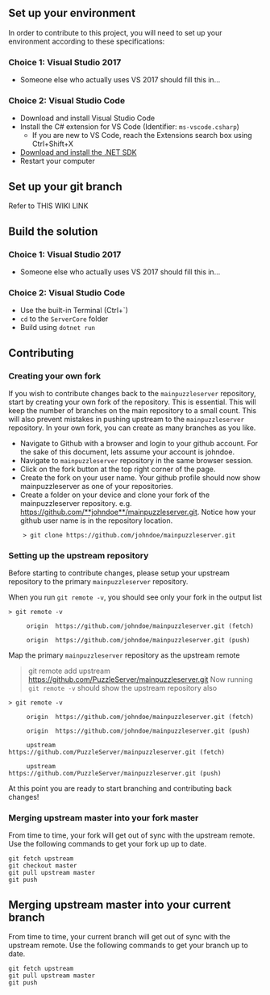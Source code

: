 ## Set up your environment
In order to contribute to this project, you will need to set up your environment according to these specifications:

### Choice 1: Visual Studio 2017
- Someone else who actually uses VS 2017 should fill this in...

### Choice 2: Visual Studio Code
- Download and install Visual Studio Code
- Install the C# extension for VS Code (Identifier: `ms-vscode.csharp`)
    - If you are new to VS Code, reach the Extensions search box using Ctrl+Shift+X
- [Download and install the .NET SDK](https://www.microsoft.com/net/learn/get-started-with-dotnet-tutorial)
- Restart your computer

## Set up your git branch
Refer to THIS WIKI LINK

## Build the solution

### Choice 1: Visual Studio 2017
- Someone else who actually uses VS 2017 should fill this in...

### Choice 2: Visual Studio Code
- Use the built-in Terminal (Ctrl+\`)
- `cd` to the `ServerCore` folder
- Build using `dotnet run`

## Contributing

### Creating your own fork
If you wish to contribute changes back to the `mainpuzzleserver` repository, start by creating your own fork of the repository. This is essential. This will keep the number of branches on the main repository to a small count. This will also prevent mistakes in pushing upstream to the `mainpuzzleserver` repository. In your own fork, you can create as many branches as you like.

- Navigate to Github with a browser and login to your github account. For the sake of this document, lets assume your account is johndoe.
- Navigate to `mainpuzzleserver` repository in the same browser session.
- Click on the fork button at the top right corner of the page.
- Create the fork on your user name. Your github profile should now show mainpuzzleserver as one of your repositories.
- Create a folder on your device and clone your fork of the mainpuzzleserver repository. e.g. https://github.com/**johndoe**/mainpuzzleserver.git. Notice how your github user name is in the repository location.
```
    > git clone https://github.com/johndoe/mainpuzzleserver.git
```

### Setting up the upstream repository
Before starting to contribute changes, please setup your upstream repository to the primary `mainpuzzleserver` repository.

When you run `git remote -v`, you should see only your fork in the output list
```
> git remote -v

     origin  https://github.com/johndoe/mainpuzzleserver.git (fetch)

     origin  https://github.com/johndoe/mainpuzzleserver.git (push)
```
Map the primary `mainpuzzleserver` repository as the upstream remote
>git remote add upstream https://github.com/PuzzleServer/mainpuzzleserver.git
Now running `git remote -v` should show the upstream repository also
```
> git remote -v

     origin  https://github.com/johndoe/mainpuzzleserver.git (fetch)

     origin  https://github.com/johndoe/mainpuzzleserver.git (push)

     upstream        https://github.com/PuzzleServer/mainpuzzleserver.git (fetch)

     upstream        https://github.com/PuzzleServer/mainpuzzleserver.git (push)
```
At this point you are ready to start branching and contributing back changes!

### Merging upstream master into your fork master
From time to time, your fork will get out of sync with the upstream remote. Use the following commands to get your fork up up to date.
```
git fetch upstream
git checkout master
git pull upstream master
git push
```
## Merging upstream master into your current branch
From time to time, your current branch will get out of sync with the upstream remote. Use the following commands to get your branch up to date.
```
git fetch upstream
git pull upstream master
git push
```
